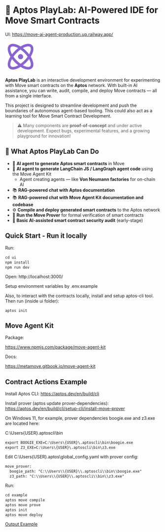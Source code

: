 # 🧪 Aptos PlayLab: AI-Powered IDE for Move Smart Contracts

UI: https://move-ai-agent-production.up.railway.app/

<img src="./images/playlablogo.png" alt="project logo" width="100" height="100"/>

**Aptos PlayLab** is an interactive development environment for experimenting with Move smart contracts on the **Aptos** network. With built-in AI assistance, you can write, audit, compile, and deploy Move contracts — all from a single interface.

This project is designed to streamline development and push the boundaries of autonomous agent-based tooling. This could also act as a learning tool for Move Smart Contract Development.

> ⚠️ Many components are **proof-of-concept** and under active development. Expect bugs, experimental features, and a growing playground for innovation!

## 🚀 What Aptos PlayLab Can Do

- 🤖 **AI agent to generate Aptos smart contracts** in Move
- 🧠 **AI agent to generate LangChain JS / LangGraph agent code** using the Move Agent Kit  
  - Agent creating agents — like **Von Neumann factories** for on-chain AI
- 📚 **RAG-powered chat with Aptos documentation** 
- 📚 **RAG-powered chat with Move Agent Kit documentation and codebase** 
- ⚙️ **Compile and deploy generated smart contracts** to the Aptos network
- 🧾 **Run the Move Prover** for formal verification of smart contracts
- 🔐 **Basic AI-assisted smart contract security audit** (early-stage)


## Quick Start - Run it locally

Run:

```
cd ui
npm install
npm run dev
```

Open: http://localhost:3000/

Setup environment variables by .env.example

Also, to interact with the contracts locally, install and setup aptos-cli tool. Then run (inside ui folder):

```
aptos init
```

## Move Agent Kit

Package:

https://www.npmjs.com/package/move-agent-kit

Docs:

https://metamove.gitbook.io/move-agent-kit


## Contract Actions Example

Install Aptos CLI: https://aptos.dev/en/build/cli

Install prover (aptos update prover-dependencies): https://aptos.dev/en/build/cli/setup-cli/install-move-prover

On Windows 11, for example, prover dependencies boogie.exe and z3.exe are located here:

C:\Users\{USER}\.aptoscli\bin

```
export BOOGIE_EXE=C:\Users\{USER}\.aptoscli\bin\boogie.exe
export Z3_EXE=C:\Users\{USER}\.aptoscli\bin\z3.exe
```

Edit C:\Users\{USER}\.aptos\global_config.yaml with prover config:

```
move_prover:
  boogie_path: "C:\\Users\\{USER}\\.aptoscli\\bin\\boogie.exe"
  z3_path: "C:\\Users\\{USER}\\.aptoscli\\bin\\z3.exe"
```

Run:

```
cd example
aptos move compile
aptos move prove
aptos init
aptos move deploy
```

[Output Example](OUTPUT.md)
